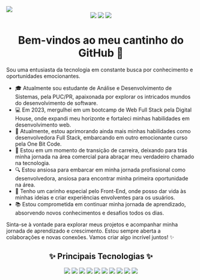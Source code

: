 <img src="banner git.png" widht="640px">

<div align="center"> 
 <a href="https://discord.com/channels/@me" target="_blank"><img src="https://img.shields.io/badge/Discord-7289DA?style=for-the-badge&logo=discord&logoColor=white" target="_blank"></a> 
  <a href = "mailto:iedamarilia9@gmail.com"><img src="https://img.shields.io/badge/-Gmail-%23333?style=for-the-badge&logo=gmail&logoColor=white" target="_blank"></a>
  <a href="https://www.linkedin.com/in/ieda-marilia" target="_blank"><img src="https://img.shields.io/badge/-LinkedIn-%230077B5?style=for-the-badge&logo=linkedin&logoColor=white" target="_blank"></a> 
  
</div>

<div align="center">
<h1> Bem-vindos ao meu cantinho do GitHub 💚 </h1>
</div>

Sou uma entusiasta da tecnologia em constante busca por conhecimento e oportunidades emocionantes. 
- 🎓 Atualmente sou estudante de Análise e Desenvolvimento de Sistemas, pela PUC/PR, apaixonada por explorar os intricados mundos do desenvolvimento de software.
- 💻 Em 2023, mergulhei em um bootcamp de Web Full Stack pela Digital House, onde expandi meu horizonte e fortaleci minhas habilidades em desenvolvimento web.
- 🚀 Atualmente, estou aprimorando ainda mais minhas habilidades como desenvolvedora Full Stack, embarcando em outro emocionante curso pela One Bit Code.
- 🌟 Estou em um momento de transição de carreira, deixando para trás minha jornada na área comercial para abraçar meu verdadeiro chamado na tecnologia.
- 🔍 Estou ansiosa para embarcar em minha jornada profissional como desenvolvedora, ansiosa para encontrar minha primeira oportunidade na área.
- 💖 Tenho um carinho especial pelo Front-End, onde posso dar vida às minhas ideias e criar experiências envolventes para os usuários.
- 📚 Estou comprometida em continuar minha jornada de aprendizado, absorvendo novos conhecimentos e desafios todos os dias.

Sinta-se à vontade para explorar meus projetos e acompanhar minha jornada de aprendizado e crescimento. Estou sempre aberta a colaborações e novas conexões. Vamos criar algo incrível juntos! ✨

<div align="center">
<h2> ✨ Principais Tecnologias ✨ </h2>
</div>

<p align="center">
<img src="https://img.shields.io/badge/-java-E34A86?style=flat-square&logo=java"/>
<img src="https://img.shields.io/badge/-HTML5-E34F26?style=flat-square&logo=html5&logoColor=white"/>
<img src="https://img.shields.io/badge/-CSS3-1572B6?style=flat-square&logo=css3"/>
<img src="https://img.shields.io/badge/-Bootstrap-563D7C?style=flat-square&logo=bootstrap"/>
<img src="https://img.shields.io/badge/-JavaScript-black?style=flat-square&logo=javascript"/>
<img src="https://img.shields.io/badge/-Nodejs-black?style=flat-square&logo=Node.js"/>
<img src="https://img.shields.io/badge/-React-black?style=flat-square&logo=react"/>
<img src="https://img.shields.io/badge/-MySQL-black?style=flat-square&logo=mysql"/>
<img src="https://img.shields.io/badge/-Git-black?style=flat-square&logo=git"/>
<img src="https://img.shields.io/badge/-GitHub-black?style=flat-square&logo=github"/>
</p>

